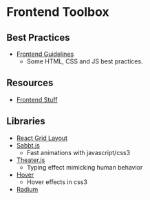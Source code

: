 # Frontend Toolbox


## Best Practices

- [Frontend Guidelines](https://github.com/bendc/frontend-guidelines)
  - Some HTML, CSS and JS best practices.

## Resources

- [Frontend Stuff](https://github.com/moklick/frontend-stuff)

## Libraries

- [React Grid Layout](https://github.com/STRML/react-grid-layout)
- [Sabbt.js](http://daniel-lundin.github.io/snabbt.js/)
  - Fast animations with javascript/css3
- [Theater.js](https://github.com/Zhouzi/TheaterJS)
  - Typing effect mimicking human behavior
- [Hover](http://ianlunn.github.io/Hover/)
  - Hover effects in css3
- [Radium](http://projects.formidablelabs.com/radium/)
